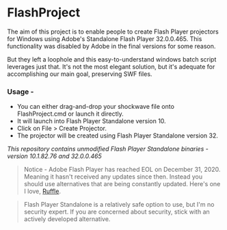 # FlashProject
The aim of this project is to enable people to create Flash Player projectors for Windows using Adobe's Standalone Flash Player 32.0.0.465.
This functionality was disabled by Adobe in the final versions for some reason.

But they left a loophole and this easy-to-understand windows batch script leverages just that. 
It's not the most elegant solution, but it's adequate for accomplishing our main goal, preserving SWF files.

### Usage -
- You can either drag-and-drop your shockwave file onto FlashProject.cmd or launch it directly.
- It will launch into Flash Player Standalone version 10.
- Click on File > Create Projector.
- The projector will be created using Flash Player Standalone version 32.

_This repository contains unmodified Flash Player Standalone binaries - version 10.1.82.76 and 32.0.0.465_

>Notice - Adobe Flash Player has reached EOL on December 31, 2020. Meaning it hasn't received any updates since then.
Instead you should use alternatives that are being constantly updated. Here's one I love, [Ruffle](https://github.com/ruffle-rs/ruffle).
>

>Flash Player Standalone is a relatively safe option to use, but I'm no security expert. If you are concerned about security, stick with an actively developed alternative.
>
